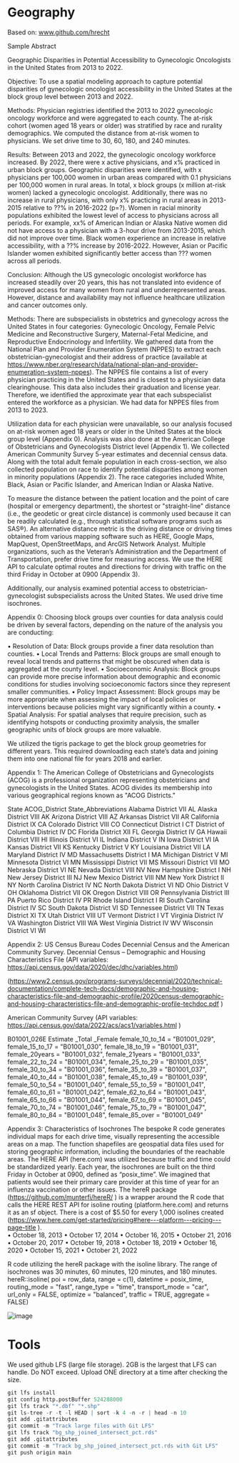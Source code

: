 # Geography

Based on:
www.github.com/hrecht

Sample Abstract

Geographic Disparities in Potential Accessibility to Gynecologic Oncologists in the United States from 2013 to 2022.  

Objective: To use a spatial modeling approach to capture potential disparities of gynecologic oncologist accessibility in the United States at the block group level between 2013 and 2022.

Methods: Physician registries identified the 2013 to 2022 gynecologic oncology workforce and were aggregated to each county.  The at-risk cohort (women aged 18 years or older) was stratified by race and rurality demographics.  We computed the distance from at-risk women to physicians.  We set drive time to 30, 60, 180, and 240 minutes.  

Results: Between 2013 and 2022, the gynecologic oncology workforce increased.  By 2022, there were x active physicians, and x% practiced in urban block groups.  Geographic disparities were identified, with x physicians per 100,000 women in urban areas compared with 0.1 physicians per 100,000 women in rural areas.  In total, x block groups (x million at-risk women) lacked a gynecologic oncologist.  Additionally, there was no increase in rural physicians, with only x% practicing in rural areas in 2013-2015 relative to ??% in 2016-2022 (p=?).  Women in racial minority populations exhibited the lowest level of access to physicians across all periods.  For example, xx% of American Indian or Alaska Native women did not have access to a physician with a 3-hour drive from 2013-2015, which did not improve over time.  Black women experience an increase in relative accessibility, with a ??% increase by 2016-2022.  However, Asian or Pacific Islander women exhibited significantly better access than ???  women across all periods.  

Conclusion:  Although the US gynecologic oncologist workforce has increased steadily over 20 years, this has not translated into evidence of improved access for many women from rural and underrepresented areas.  However, distance and availability may not influence healthcare utilization and cancer outcomes only.  



Methods:
There are subspecialists in obstetrics and gynecology across the United States in four categories: Gynecologic Oncology, Female Pelvic Medicine and Reconstructive Surgery, Maternal-Fetal Medicine, and Reproductive Endocrinology and Infertility.  We gathered data from the National Plan and Provider Enumeration System (NPPES) to extract each obstetrician-gynecologist and their address of practice (available at https://www.nber.org/research/data/national-plan-and-provider-enumeration-system-nppes).  The NPPES file contains a list of every physician practicing in the United States and is closest to a physician data clearinghouse.  This data also includes their graduation and license year.  Therefore, we identified the approximate year that each subspecialist entered the workforce as a physician.  We had data for NPPES files from 2013 to 2023.  

Utilization data for each physician were unavailable, so our analysis focused on at-risk women aged 18 years or older in the United States at the block group level (Appendix 0).  Analysis was also done at the American College of Obstetricians and Gynecologists District level (Appendix 1).  We collected American Community Survey 5-year estimates and decennial census data.  Along with the total adult female population in each cross-section, we also collected population on race to identify potential disparities among women in minority populations (Appendix 2).  The race categories included White, Black, Asian or Pacific Islander, and American Indian or Alaska Native.  

To measure the distance between the patient location and the point of care (hospital or emergency department), the shortest or "straight-line" distance (i.e., the geodetic or great circle distance) is commonly used because it can be readily calculated (e.g., through statistical software programs such as SAS®).  An alternative distance metric is the driving distance or driving times obtained from various mapping software such as HERE, Google Maps, MapQuest, OpenStreetMaps, and ArcGIS Network Analyst.  Multiple organizations, such as the Veteran’s Administration and the Department of Transportation, prefer drive time for measuring access.  We use the HERE API to calculate optimal routes and directions for driving with traffic on the third Friday in October at 0900 (Appendix 3). 

Additionally, our analysis examined potential access to obstetrician-gynecologist subspecialists across the United States.  We used drive time isochrones.  

Appendix 0:
Choosing block groups over counties for data analysis could be driven by several factors, depending on the nature of the analysis you are conducting:

•	Resolution of Data: Block groups provide a finer data resolution than counties. 
•	Local Trends and Patterns: Block groups are small enough to reveal local trends and patterns that might be obscured when data is aggregated at the county level.
•	Socioeconomic Analysis: Block groups can provide more precise information about demographic and economic conditions for studies involving socioeconomic factors since they represent smaller communities.
•	Policy Impact Assessment: Block groups may be more appropriate when assessing the impact of local policies or interventions because policies might vary significantly within a county.
•	Spatial Analysis: For spatial analyses that require precision, such as identifying hotspots or conducting proximity analysis, the smaller geographic units of block groups are more valuable.

We utilized the tigris package to get the block group geometries for different years.  This required downloading each state’s data and joining them into one national file for years 2018 and earlier.  

Appendix 1: The American College of Obstetricians and Gynecologists (ACOG) is a professional organization representing obstetricians and gynecologists in the United States.  ACOG divides its membership into various geographical regions known as "ACOG Districts."

State	        ACOG_District 	State_Abbreviations
Alabama	District VII	AL
Alaska		District VIII	AK
Arizona	District VIII	AZ
Arkansas	District VII	AR
California	District IX	CA
Colorado	District VIII	CO
Connecticut	District I	CT
District of Columbia	District IV	DC
Florida		District XII	FL
Georgia	District IV	GA
Hawaii		District VIII	HI
Illinois		District VI	IL
Indiana	District V	IN
Iowa		District VI	IA
Kansas		District VII	KS
Kentucky	District V	KY
Louisiana	District VII	LA
Maryland	District IV	MD
Massachusetts	District I	MA
Michigan	District V	MI
Minnesota	District VI	MN
Mississippi	District VII	MS
Missouri	District VII	MO
Nebraska	District VI	NE
Nevada	District VIII	NV
New Hampshire District I	NH
New Jersey	District III	NJ
New Mexico	District VIII	NM
New York	District II	NY
North Carolina	District IV	NC
North Dakota	District VI	ND
Ohio		District V	OH
Oklahoma	District VII	OK
Oregon	District VIII	OR
Pennsylvania	District III	PA
Puerto Rico	District IV	PR
Rhode Island	District I	RI
South Carolina	District IV	SC
South Dakota	District VI	SD
Tennessee	District VII	TN
Texas		District XI	TX
Utah		District VIII	UT
Vermont	District I	VT
Virginia	District IV	VA
Washington	District VIII	WA
West Virginia	District IV	WV
Wisconsin	District VI	WI

Appendix 2: US Census Bureau Codes Decennial Census and the American Community Survey.
Decennial Census – Demographic and Housing Characteristics File (API variables: https://api.census.gov/data/2020/dec/dhc/variables.html)

(https://www2.census.gov/programs-surveys/decennial/2020/technical-documentation/complete-tech-docs/demographic-and-housing-characteristics-file-and-demographic-profile/2020census-demographic-and-housing-characteristics-file-and-demographic-profile-techdoc.pdf )


American Community Survey 
(API variables: https://api.census.gov/data/2022/acs/acs1/variables.html )

B01001_026E  Estimate _Total _Female
    female_10_to_14 = "B01001_029",
    female_15_to_17 = "B01001_030",
    female_18_to_19 = "B01001_031",
    female_20years = "B01001_032",
    female_21years = "B01001_033",
    female_22_to_24 = "B01001_034",
    female_25_to_29 = "B01001_035",
    female_30_to_34 = "B01001_036",
    female_35_to_39 = "B01001_037",
    female_40_to_44 = "B01001_038",
    female_45_to_49 = "B01001_039",
    female_50_to_54 = "B01001_040",
    female_55_to_59 = "B01001_041",
    female_60_to_61 = "B01001_042",
    female_62_to_64 = "B01001_043",
    female_65_to_66 = "B01001_044",
    female_67_to_69 = "B01001_045",
    female_70_to_74 = "B01001_046",
    female_75_to_79 = "B01001_047",
    female_80_to_84 = "B01001_048",
    female_85_over = "B01001_049"

Appendix 3: Characteristics of Isochrones
The bespoke R code generates individual maps for each drive time, visually representing the accessible areas on a map.  The function shapefiles are geospatial data files used for storing geographic information, including the boundaries of the reachable areas.  The HERE API (here.com) was utilized because traffic and time could be standardized yearly.  Each year, the isochrones are built on the third Friday in October at 0900, defined as “posix_time”.  We imagined that patients would see their primary care provider at this time of year for an influenza vaccination or other issues.  The hereR package (https://github.com/munterfi/hereR/ ) is a wrapper around the R code that calls the HERE REST API for isoline routing (platform.here.com) and returns it as an sf object.  There is a cost of $5.50 for every 1,000 isolines created (https://www.here.com/get-started/pricing#here---platform---pricing---page-title ).  
•	October 18, 2013
•	October 17, 2014
•	October 16, 2015
•	October 21, 2016
•	October 20, 2017
•	October 19, 2018
•	October 18, 2019
•	October 16, 2020
•	October 15, 2021
•	October 21, 2022

R code utilizing the hereR package with the isoline library.  The range of isochrones was 30 minutes, 60 minutes, 120 minutes, and 180 minutes.  
hereR::isoline(
          poi = row_data,
          range = c(1),
          datetime = posix_time,
          routing_mode = "fast",
          range_type = "time",
          transport_mode = "car",
          url_only = FALSE,
          optimize = "balanced",
          traffic = TRUE,
          aggregate = FALSE)

![image](https://github.com/mufflyt/Geography/assets/44621942/d246f85e-4b77-463e-9cb9-69c0e6623e2e)


####
# Tools

We used github LFS (large file storage).  2GB is the largest that LFS can handle.  Do NOT exceed. Upload ONE directory at a time after checking the size.  

```r
git lfs install
git config http.postBuffer 524288000
git lfs track "*.dbf" "*.shp"
git ls-tree -r -t -l HEAD | sort -k 4 -n -r | head -n 10
git add .gitattributes
git commit -m "Track large files with Git LFS"
git lfs track "bg_shp_joined_intersect_pct.rds"
git add .gitattributes
git commit -m "Track bg_shp_joined_intersect_pct.rds with Git LFS"
git push origin main
```
